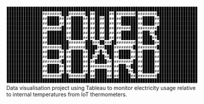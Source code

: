 ![PowerBoard Header Image](media/powerboard_header.png)
Data visualisation project using Tableau to monitor electricity usage relative to internal temperatures from IoT thermometers.
